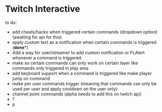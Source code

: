 # Twitch Interactive
to do:
- add cheats/hacks when triggered certain commands (dropdown option) (awaiting for api for this)
- apply custom text as a notification when certain commands is triggered (**done***)
- Add a way for user/streamer to add custom notification or FLAlert whenever a command is triggered.
- make so certain commands can only work on certain layer like commands only triggered in play area
- add keyboard support when a command is triggered like make player jump on command
- make per user commands trigger (meaning that commands can only be used per user and apply cooldown on the user only)
- channel point commands (alpha needs to add this on twitch api)
- ?
- p